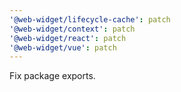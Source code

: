 ```yaml
---
'@web-widget/lifecycle-cache': patch
'@web-widget/context': patch
'@web-widget/react': patch
'@web-widget/vue': patch
---
```


Fix package exports.
